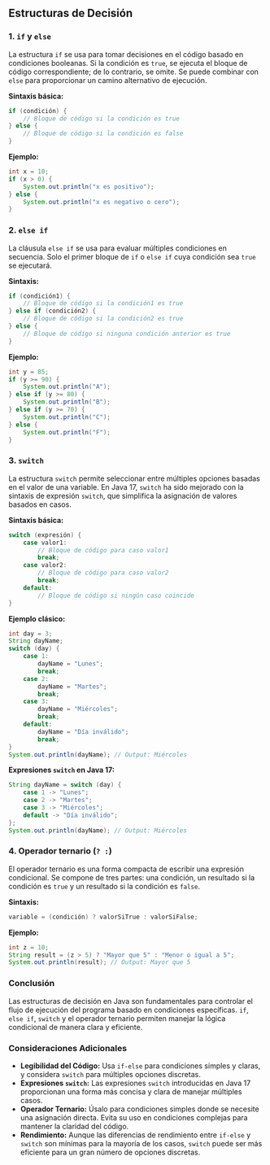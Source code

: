 ## Estructuras de Decisión

### 1. `if` y `else`

La estructura `if` se usa para tomar decisiones en el código basado en condiciones booleanas. Si la condición es `true`, se ejecuta el bloque de código correspondiente; de lo contrario, se omite. Se puede combinar con `else` para proporcionar un camino alternativo de ejecución.

**Sintaxis básica:**

```java
if (condición) {
    // Bloque de código si la condición es true
} else {
    // Bloque de código si la condición es false
}
```

**Ejemplo:**

```java
int x = 10;
if (x > 0) {
    System.out.println("x es positivo");
} else {
    System.out.println("x es negativo o cero");
}
```

### 2. `else if`

La cláusula `else if` se usa para evaluar múltiples condiciones en secuencia. Solo el primer bloque de `if` o `else if` cuya condición sea `true` se ejecutará.

**Sintaxis:**

```java
if (condición1) {
    // Bloque de código si la condición1 es true
} else if (condición2) {
    // Bloque de código si la condición2 es true
} else {
    // Bloque de código si ninguna condición anterior es true
}
```

**Ejemplo:**

```java
int y = 85;
if (y >= 90) {
    System.out.println("A");
} else if (y >= 80) {
    System.out.println("B");
} else if (y >= 70) {
    System.out.println("C");
} else {
    System.out.println("F");
}
```

### 3. `switch`

La estructura `switch` permite seleccionar entre múltiples opciones basadas en el valor de una variable. En Java 17, `switch` ha sido mejorado con la sintaxis de expresión `switch`, que simplifica la asignación de valores basados en casos.

**Sintaxis básica:**

```java
switch (expresión) {
    case valor1:
        // Bloque de código para caso valor1
        break;
    case valor2:
        // Bloque de código para caso valor2
        break;
    default:
        // Bloque de código si ningún caso coincide
}
```

**Ejemplo clásico:**

```java
int day = 3;
String dayName;
switch (day) {
    case 1:
        dayName = "Lunes";
        break;
    case 2:
        dayName = "Martes";
        break;
    case 3:
        dayName = "Miércoles";
        break;
    default:
        dayName = "Día inválido";
        break;
}
System.out.println(dayName); // Output: Miércoles
```

**Expresiones `switch` en Java 17:**

```java
String dayName = switch (day) {
    case 1 -> "Lunes";
    case 2 -> "Martes";
    case 3 -> "Miércoles";
    default -> "Día inválido";
};
System.out.println(dayName); // Output: Miércoles
```

### 4. Operador ternario (`? :`)

El operador ternario es una forma compacta de escribir una expresión condicional. Se compone de tres partes: una condición, un resultado si la condición es `true` y un resultado si la condición es `false`.

**Sintaxis:**

```java
variable = (condición) ? valorSiTrue : valorSiFalse;
```

**Ejemplo:**

```java
int z = 10;
String result = (z > 5) ? "Mayor que 5" : "Menor o igual a 5";
System.out.println(result); // Output: Mayor que 5
```

### Conclusión

Las estructuras de decisión en Java son fundamentales para controlar el flujo de ejecución del programa basado en condiciones específicas. `if`, `else if`, `switch` y el operador ternario permiten manejar la lógica condicional de manera clara y eficiente.

### Consideraciones Adicionales

- **Legibilidad del Código:** Usa `if-else` para condiciones simples y claras, y considera `switch` para múltiples opciones discretas.
- **Expresiones `switch`:** Las expresiones `switch` introducidas en Java 17 proporcionan una forma más concisa y clara de manejar múltiples casos.
- **Operador Ternario:** Úsalo para condiciones simples donde se necesite una asignación directa. Evita su uso en condiciones complejas para mantener la claridad del código.
- **Rendimiento:** Aunque las diferencias de rendimiento entre `if-else` y `switch` son mínimas para la mayoría de los casos, `switch` puede ser más eficiente para un gran número de opciones discretas.

